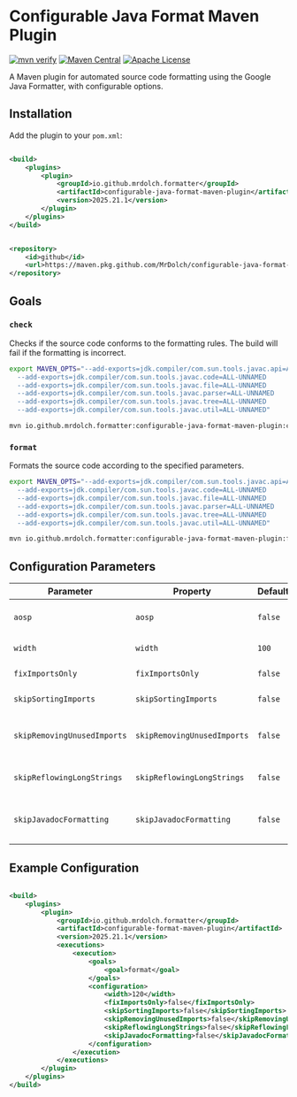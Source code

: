# Configurable Java Format Maven Plugin

[![mvn verify][ci_img]][ci_link]
[![Maven Central][maven_img]][maven_link]
[![Apache License][license_img]][license_link]

A Maven plugin for automated source code formatting using the Google Java Formatter, with configurable options.

## Installation

Add the plugin to your `pom.xml`:

```xml

<build>
    <plugins>
        <plugin>
            <groupId>io.github.mrdolch.formatter</groupId>
            <artifactId>configurable-java-format-maven-plugin</artifactId>
            <version>2025.21.1</version>
        </plugin>
    </plugins>
</build>
```

```xml

<repository>
    <id>github</id>
    <url>https://maven.pkg.github.com/MrDolch/configurable-java-format-maven-plugin</url>
</repository>
```

## Goals

### `check`

Checks if the source code conforms to the formatting rules. The build will fail if the formatting is incorrect.

```bash
export MAVEN_OPTS="--add-exports=jdk.compiler/com.sun.tools.javac.api=ALL-UNNAMED
  --add-exports=jdk.compiler/com.sun.tools.javac.code=ALL-UNNAMED
  --add-exports=jdk.compiler/com.sun.tools.javac.file=ALL-UNNAMED
  --add-exports=jdk.compiler/com.sun.tools.javac.parser=ALL-UNNAMED
  --add-exports=jdk.compiler/com.sun.tools.javac.tree=ALL-UNNAMED
  --add-exports=jdk.compiler/com.sun.tools.javac.util=ALL-UNNAMED"

mvn io.github.mrdolch.formatter:configurable-java-format-maven-plugin:check
```

### `format`

Formats the source code according to the specified parameters.

```bash
export MAVEN_OPTS="--add-exports=jdk.compiler/com.sun.tools.javac.api=ALL-UNNAMED
  --add-exports=jdk.compiler/com.sun.tools.javac.code=ALL-UNNAMED
  --add-exports=jdk.compiler/com.sun.tools.javac.file=ALL-UNNAMED
  --add-exports=jdk.compiler/com.sun.tools.javac.parser=ALL-UNNAMED
  --add-exports=jdk.compiler/com.sun.tools.javac.tree=ALL-UNNAMED
  --add-exports=jdk.compiler/com.sun.tools.javac.util=ALL-UNNAMED"

mvn io.github.mrdolch.formatter:configurable-java-format-maven-plugin:format
```

## Configuration Parameters

| Parameter                   | Property                    | Default | Description                    |
|-----------------------------|-----------------------------|---------|--------------------------------|
| `aosp`                      | `aosp`                      | `false` | Use AOSP formatting style      |
| `width`                     | `width`                     | `100`   | Maximum line length            |
| `fixImportsOnly`            | `fixImportsOnly`            | `false` | Only fix imports               |
| `skipSortingImports`        | `skipSortingImports`        | `false` | Do not sort imports            |
| `skipRemovingUnusedImports` | `skipRemovingUnusedImports` | `false` | Do not remove unused imports   |
| `skipReflowingLongStrings`  | `skipReflowingLongStrings`  | `false` | Do not reflow long strings     |
| `skipJavadocFormatting`     | `skipJavadocFormatting`     | `false` | Do not format Javadoc comments |

## Example Configuration

```xml

<build>
    <plugins>
        <plugin>
            <groupId>io.github.mrdolch.formatter</groupId>
            <artifactId>configurable-format-maven-plugin</artifactId>
            <version>2025.21.1</version>
            <executions>
                <execution>
                    <goals>
                        <goal>format</goal>
                    </goals>
                    <configuration>
                        <width>120</width>
                        <fixImportsOnly>false</fixImportsOnly>
                        <skipSortingImports>false</skipSortingImports>
                        <skipRemovingUnusedImports>false</skipRemovingUnusedImports>
                        <skipReflowingLongStrings>false</skipReflowingLongStrings>
                        <skipJavadocFormatting>false</skipJavadocFormatting>
                    </configuration>
                </execution>
            </executions>
        </plugin>
    </plugins>
</build>
```

[ci_img]: https://github.com/mrdolch/configurable-java-format-maven-plugin/actions/workflows/maven-verify.yml/badge.svg

[ci_link]: https://github.com/mrdolch/configurable-java-format-maven-plugin/actions/maven-verify.yml

[maven_img]: https://maven-badges.herokuapp.com/maven-central/io.github.mrdolch.formatter/configurable-java-format-maven-plugin/badge.svg

[maven_link]: https://maven-badges.herokuapp.com/maven-central/io.github.mrdolch.formatter/configurable-java-format-maven-plugin

[license_img]: https://img.shields.io/badge/license-Apache%202.0-blue.svg

[license_link]: https://github.com/revelc/formatter-maven-plugin/blob/main/LICENSE